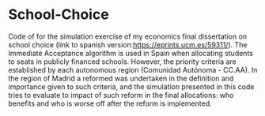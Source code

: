 # School-Choice

Code of for the simulation exercise of my economics final dissertation on school choice (link to spanish version:https://eprints.ucm.es/59311/). The Immediate Acceptance algorithm is used in Spain when allocating students to seats in publicly financed schools. However, the priority criteria are established by each autonomous region (Comunidad Autónoma - CC.AA). In the region of Madrid a reformed was undertaken in the definition and importance given to such criteria, and the simulation presented in this code tries to evaluate to impact of such reform in the final allocations: who benefits and who is worse off after the reform is implemented. 
